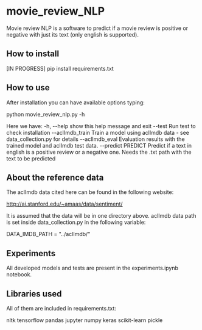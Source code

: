# movie_review_NLP

Movie review NLP is a software to predict if a movie review is positive or negative with
just its text (only english is supported).

## How to install

[IN PROGRESS] pip install requirements.txt

## How to use

After installation you can have available options typing:

python movie_review_nlp.py -h

Here we have:
  -h, --help         show this help message and exit
  --test             Run test to check installation
  --aclImdb_train    Train a model using aclImdb data - see data_collection.py
                     for details
  --aclImdb_eval     Evaluation results with the trained model and aclImdb
                     test data.
  --predict PREDICT  Predict if a text in english is a positive review or a
                     negative one. Needs the .txt path with the text to be
                     predicted

## About the reference data

The aclImdb data cited here can be found in the following website:

http://ai.stanford.edu/~amaas/data/sentiment/

It is assumed that the data will be in one directory above.
aclImdb data path is set inside data_collection.py in the following variable:

DATA_IMDB_PATH = "../aclImdb/"

## Experiments

All developed models and tests are present in the experiments.ipynb notebook.


## Libraries used

All of them are included in requirements.txt:

nltk
tensorflow
pandas
jupyter
numpy
keras
scikit-learn
pickle




